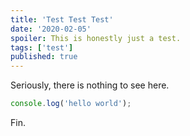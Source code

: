 ```yaml
---
title: 'Test Test Test'
date: '2020-02-05'
spoiler: This is honestly just a test.
tags: ['test']
published: true
---
```


Seriously, there is nothing to see here. 
```js
console.log('hello world');
```
Fin.
